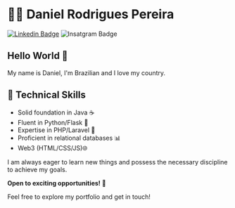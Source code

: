 # :man_technologist: Daniel Rodrigues Pereira

[![Linkedin Badge](https://img.shields.io/badge/-LinkedIn-blue?style=flat-square&logo=Linkedin&logoColor=white&link=https://www.linkedin.com/in/jose-waldir-de-paula-neto/)](linkedin.com/in/daniel-rodrigues-242893274/)
![Insatgram Badge](https://img.shields.io/badge/Instagram-E4405F?style=flat-square&logo=instagram&logoColor=white&link=https://www.instagram.com/rodrigues.daniel_/)

## Hello World 👋

My name is Daniel, I'm Brazilian and I love my country.

## 🔧 Technical Skills
- Solid foundation in Java ☕️
- Fluent in Python/Flask 🐍
- Expertise in PHP/Laravel 🚀
- Proficient in relational databases 📊
- Web3 (HTML/CSS/JS)🌐

I am always eager to learn new things and possess the necessary discipline to achieve my goals.

**Open to exciting opportunities! 🌟**

Feel free to explore my portfolio and get in touch!

